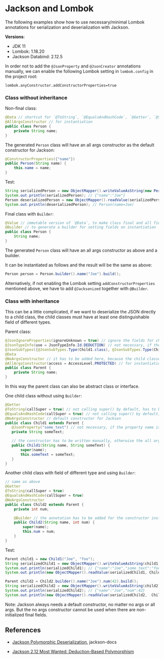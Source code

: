 # Jackson and Lombok

The following examples show how to use necessary/minimal Lombok annotations for serialization and deserialization with Jackson.

**Versions**:

* JDK 11
* Lombok: 1.18.20
* Jackson Databind: 2.12.5

In order not to add the `@JsonProperty` and `@JsonCreator` annotations manually, we can enable the following Lombok setting in `lombok.config` in the project root:

```
lombok.anyConstructor.addConstructorProperties=true
```

### Class without inheritance

Non-final class:

```java
@Data // shortcut for `@ToString`, `@EqualsAndHashCode`, `@Getter`, `@Setter` and `@RequiredArgsConstructor`; `@Getter` should be sufficient for basic use of Jackson
@AllArgsConstructor // for instantiation
public class Person {
    private String name;
}
```

The generated `Person` class will have an all args constructor as the default constructor for Jackson:

```java
@ConstructorProperties({"name"})
public Person(String name) {
    this.name = name;
}
```

Test:

```java
String serializedPerson = new ObjectMapper().writeValueAsString(new Person("Joe"));
System.out.println(serializedPerson); // {"name":"Joe"}
Person deserializedPerson = new ObjectMapper().readValue(serializedPerson, Person.class);
System.out.println(deserializedPerson); // Person(name=Joe)
```

Final class with `Builder`:

```java
@Value // immutable version of `@Data`, to make class final and all fields private final
@Builder // to generate a builder for setting fields on instantiation
public class Person {
    String name;
}
```

The generated `Person` class will have an all args constructor as above and a builder.

It can be instantiated as follows and the result will be the same as above:

```java
Person person = Person.builder().name("Joe").build();
```

Alternatively, if not enabling the Lombok setting `addConstructorProperties` mentioned above, we have to add `@Jacksonized` together with `@Builder`.

### Class with inheritance

This can be a little complicated, if we want to deserialize the JSON directly to a child class, the child classes must have at least one distinguishable field of different types.

Parent class:

```java
@JsonIgnoreProperties(ignoreUnknown = true) // ignore the fields for child classes
@JsonTypeInfo(use = JsonTypeInfo.Id.DEDUCTION) // not necessary, if the child classes have distinct fields; introduced in Jackson 2.12
@JsonSubTypes({@JsonSubTypes.Type(Child1.class), @JsonSubTypes.Type(Child2.class)}) // all the child classes, will however cause circular dependency
@Data
@NoArgsConstructor // it has to be added here, because the child classes with custom constructors need to have a default constructor
@AllArgsConstructor(access = AccessLevel.PROTECTED) // for instantiation
public class Parent {
    private String name;
}
```

In this way the parent class can also be abstract class or interface.

One child class without using `Builder`:

```java
@Getter
@ToString(callSuper = true) // not calling super() by default, has to be added explicitly if needed
@EqualsAndHashCode(callSuper = true) // not calling super() by default, has to be added explicitly if needed
@NoArgsConstructor // default constructor for Jackson
public class Child1 extends Parent {
   @JsonProperty("some_text") // not necessary, if the property name is the same as the field name, or the object mapper is configured with proper property naming strategy
   private String someText;

   // the constructor has to be written manually, otherwise the all args constructor of the parent won't called by using @AllArgsConstructor in child
   public Child1(String name, String someText) {
       super(name);
       this.someText = someText;
   }
}
```

Another child class with field of different type and using `Builder`:

```java
// same as above
@Getter
@ToString(callSuper = true)
@EqualsAndHashCode(callSuper = true)
@NoArgsConstructor
public class Child2 extends Parent {
    private int num;

    @Builder // the annotation has to be added for the constructor instead of the class, reason as above
    public Child2(String name, int num) {
        super(name);
        this.num = num;
    }
}
```

Test:

```java
Parent child1 = new Child1("Joe", "foo");
String serializedChild1 = new ObjectMapper().writeValueAsString(child1);
System.out.println(serializedChild1); // {"name":"Joe","some_text":"foo"}
System.out.println(new ObjectMapper().readValue(serializedChild1, Child1.class)); // Child1(super=Parent(name=Joe), someText=foo)

Parent child2 = Child2.builder().name("Joe").num(42).build();
String serializedChild2 = new ObjectMapper().writeValueAsString(child2);
System.out.println(serializedChild2); // {"name":"Joe","num":42}
System.out.println(new ObjectMapper().readValue(serializedChild2,  Child2.class)); // Child2(super=Parent(name=Joe), num=42)
```

Note: Jackson always needs a default constructor, no matter no args or all args. But the no args constructor cannot be used when there are non-initialized final fields.

## References
* [Jackson Polymorphic Deserialization](https://github.com/FasterXML/jackson-docs/wiki/JacksonPolymorphicDeserialization), jackson-docs

* [Jackson 2.12 Most Wanted: Deduction-Based Polymorphism](https://cowtowncoder.medium.com/jackson-2-12-most-wanted-1-5-deduction-based-polymorphism-c7fb51db7818)
